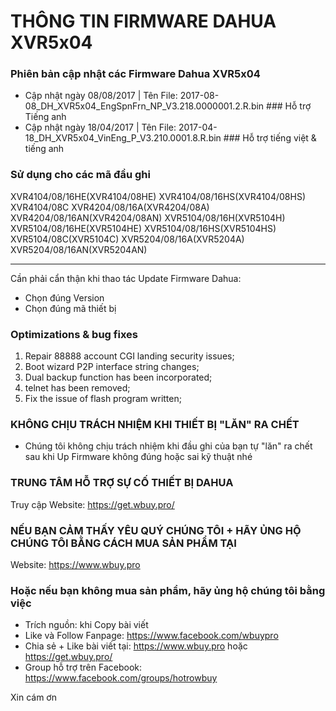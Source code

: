 # THÔNG TIN FIRMWARE DAHUA XVR5x04 #
### Phiên bản cập nhật các Firmware Dahua XVR5x04 ###
+ Cập nhật ngày 08/08/2017 | Tên File: 2017-08-08_DH_XVR5x04_EngSpnFrn_NP_V3.218.0000001.2.R.bin  ### Hỗ trợ Tiếng anh
+ Cập nhật ngày 18/04/2017 | Tên File: 2017-04-18_DH_XVR5x04_VinEng_P_V3.210.0001.8.R.bin  ### Hỗ trợ tiếng việt & tiếng anh



### Sử dụng cho các mã đầu ghi ###
XVR4104/08/16HE(XVR4104/08HE) XVR4104/08/16HS(XVR4104/08HS) XVR4104/08C XVR4204/08/16A(XVR4204/08A) XVR4204/08/16AN(XVR4204/08AN) XVR5104/08/16H(XVR5104H) XVR5104/08/16HE(XVR5104HE) XVR5104/08/16HS(XVR5104HS) XVR5104/08C(XVR5104C) XVR5204/08/16A(XVR5204A) XVR5204/08/16AN(XVR5204AN)

--------------------------------------------------------------
Cần phải cẩn thận khi thao tác Update Firmware Dahua:
+ Chọn đúng Version
+ Chọn đúng mã thiết bị

### Optimizations & bug fixes ###
1. Repair 88888 account CGI landing security issues;
2. Boot wizard P2P interface string changes;
3. Dual backup function has been incorporated;
4. telnet has been removed;
5. Fix the issue of flash program written;



### KHÔNG CHỊU TRÁCH NHIỆM KHI THIẾT BỊ "LĂN" RA CHẾT ###

* Chúng tôi không chịu trách nhiệm khi đầu ghi của bạn tự "lăn" ra chết sau khi Up Firmware không đúng hoặc sai kỹ thuật nhé

### TRUNG TÂM HỖ TRỢ SỰ CỐ THIẾT BỊ DAHUA ###

Truy cập Website: https://get.wbuy.pro/

### NẾU BẠN CẢM THẤY YÊU QUÝ CHÚNG TÔI + HÃY ỦNG HỘ CHÚNG TÔI BẰNG CÁCH MUA SẢN PHẨM TẠI ###

Website: https://www.wbuy.pro

### Hoặc nếu bạn không mua sản phẩm, hãy ủng hộ chúng tôi bằng việc ###
+ Trích nguồn: khi Copy bài viết
+ Like và Follow Fanpage: https://www.facebook.com/wbuypro
+ Chia sẻ + Like bài viết tại: https://www.wbuy.pro hoặc https://get.wbuy.pro/
+ Group hỗ trợ trên Facebook: https://www.facebook.com/groups/hotrowbuy


Xin cám ơn